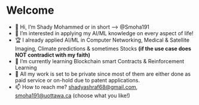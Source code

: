 # Welcome  

- 👋 Hi, I’m Shady Mohammed or in short --> @Smoha191
- 👀 I’m interested in applying my AI/ML knowledge on every aspect of life!  
- 🏆 I already applied AI/ML in Computer Networking, Medical & Satellite Imaging, Climate predictions & sometimes Stocks **(if the use case does NOT contradict with my faith)**
- 🌱 I’m currently learning Blockchain smart Contracts & Reinforcement Learning
- 🚧 All my work is set to be private since most of them are either done as paid service or on-hold due to patent applications.
- 📫 How to reach me? shadyashraf68@gmail.com, smoha191@uottawa.ca (choose what you like!)

